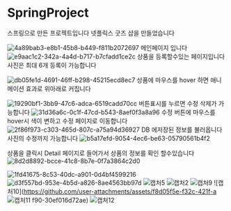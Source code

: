 # SpringProject

스프링으로 만든 프로젝트입니다 넷플릭스 굿즈 샵을 만들었습니다 

![4a89bab3-e8b1-45b8-b449-f811b2072697](https://github.com/user-attachments/assets/0d681dd9-fb54-4bcc-915f-6fa6346591f3)
메인페이지 입니다 
![e9aac1c2-342a-4a4d-b717-b7cfadd1ce2c](https://github.com/user-attachments/assets/09501cc1-7c6d-4b2e-8f2e-efa10785d377)
상품을 등록할수있는 페이지입니다 
사진은 최대 6개 등록이 가능합니다
<br>

![db05fe1d-4691-46ff-b298-45215ecd8ec7](https://github.com/user-attachments/assets/9febdad4-8989-48d0-90e4-d2620d098068)
상품에 마우스를 hover 하면  애니메이션 효과로 위아래로 커집니다 

![19290bf1-3bb9-47c6-adca-6519cadd70cc](https://github.com/user-attachments/assets/17acea99-66b5-47d9-8c67-3a3fa71294a9)
버튼표시를 누르면 수정 삭제가 가능합니다 
![31d36a6c-0c1f-47cd-b543-8aef0f3a8a96](https://github.com/user-attachments/assets/0152a534-b5c3-4af4-ac95-88087c16847e)
수정 버튼에 마우스를 hover시 색이 변하고 수정 페이지로 이동합니다
![2f86f973-c303-465d-807c-a75a94d36927](https://github.com/user-attachments/assets/e0081dcd-46cb-454c-854f-abfdd73a2a21)
DB 에저장된 정보를 불러옵니다 사진의 수정까지 가능합니다 
![b5a17efd-9054-4ec6-be63-05790561b4f2](https://github.com/user-attachments/assets/a6f5f88d-9ef9-44b1-ab4d-0f1af0e42e8a)

상품을 클릭시 Detail 페이지로 들어가서 상품의 정보를 확인 할수있습니다
<br>
![8d2d8892-bcce-41c8-8b7e-0f7a3864c2d0](https://github.com/user-attachments/assets/c9afe27f-54a1-4b32-a4e7-78deecf632fe)

![1fd41675-8c53-40dc-a901-0d4bf4599216](https://github.com/user-attachments/assets/87219616-a052-40b4-8627-0071cc9ecc37)
![d3f557bd-953e-4b5d-a826-8ae4563bb97d](https://github.com/user-attachments/assets/3ff31d54-c440-414d-87a3-7bf41d0d5dc3)
![캡처5](https://github.com/user-attachments/assets/7372811f-5171-40aa-8bef-7066788039f2)
![캡처2](https://github.com/user-attachments/assets/b9c9384c-e79c-4997-946a-8648b059531e)
![캡처9](https://github.com/user-attachments/assets/41a0b2f4-0b96-4812-921d-b8979ea0bbe9)
![캡처10](https://github.com/user-attachments/assets/f8d05f5e-f32c-421f-a
![캡처11](https://github.com/user-attachments/assets/4ba5fcb8-42d6-429b-920e-a7d50051fdf0)
f90-30ef016d72ae)
![캡처12](https://github.com/user-attachments/assets/ebc974ec-31d2-4edc-9318-fe336f79dd87)

